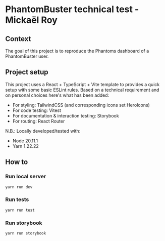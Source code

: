 # PhantomBuster technical test - Mickaël Roy

## Context

The goal of this project is to reproduce the Phantoms dashboard of a PhantomBuster user.

## Project setup

This project uses a React + TypeScript + Vite template to provides a quick setup with some basic ESLint rules.
Based on a technical requirement and on personal choices here's what has been added:
- For styling: TailwindCSS (and corresponding icons set HeroIcons)
- For code testing: Vitest
- For documentation & interaction testing: Storybook
- For routing: React Router

N.B.: Locally developed/tested with:
- Node 20.11.1
- Yarn 1.22.22

## How to

### Run local server

```shell
yarn run dev
```

### Run tests

```shell
yarn run test
```

### Run storybook

```shell
yarn run storybook
```
